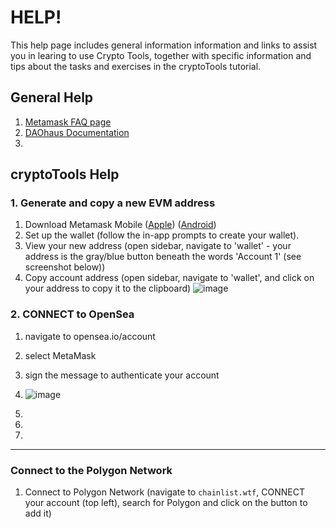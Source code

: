 # HELP!
This help page includes general information information and links to assist you in learing to use Crypto Tools, together with specific information and tips about the tasks and exercises in the cryptoTools tutorial. 

## General Help

1. [Metamask FAQ page](https://metamask.io/faqs/)
2. [DAOhaus Documentation](https://daohaus.club/docs/)
3. 

## cryptoTools Help

### 1. Generate and copy a new EVM address
1. Download Metamask Mobile ([Apple](https://apps.apple.com/us/app/metamask-blockchain-wallet/id1438144202)) ([Android](https://play.google.com/store/apps/details?id=io.metamask&hl=en_AU&gl=US))
2. Set up the wallet (follow the in-app prompts to create your wallet).
3. View your new address (open sidebar, navigate to 'wallet' - your address is the gray/blue button beneath the words 'Account 1' (see screenshot below))
4. Copy account address (open sidebar, navigate to 'wallet', and click on your address to copy it to the clipboard)
 ![image](https://user-images.githubusercontent.com/104967421/167320592-8e730324-b606-40eb-ac22-f79d57cff5a9.png)


### 2. CONNECT to OpenSea
1. navigate to opensea.io/account
2. select MetaMask
3. sign the message to authenticate your account
4. ![image](https://user-images.githubusercontent.com/104967421/167430329-a5220eb3-88a0-4e01-8d59-7f703676a69b.png)


5. 
6. 
7. 


______________________

### Connect to the Polygon Network 
1. Connect to Polygon Network (navigate to `chainlist.wtf`, CONNECT your account (top left), search for Polygon and click on the button to add it)

